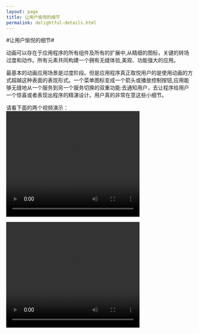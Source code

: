 ```yaml
---
layout: page
title: 让用户愉悦的细节
permalink: delightful-details.html
---
```


#让用户愉悦的细节#

动画可以存在于应用程序的所有组件及所有的扩展中,从精细的图标，关键的转场过度和动作。所有元素共同构建一个拥有无缝体验,美观、功能强大的应用。

最基本的动画应用场景是过度阶段。但是应用程序真正取悦用户的是使用动画的方式超越这种表面的表现形式。一个菜单图标变成一个箭头或播放控制按钮,应用能够无缝地从一个服务到另一个服务切换的双重功能:去通知用户，去让程序给用户一个惊喜或者表现出程序的精湛设计。用户真的非常在意这些小细节。

请看下面的两个视频演示：   
<video crossorigin="anonymous"  loop  controls width="360" height="285">
<source src="http://materialdesign.qiniudn.com/videos/DelightfulDetails_WellCrafted_v01_large_xhdpi.webm" type="video/webm">
</video>    

<video crossorigin="anonymous"  loop  controls width="360" height="285">
<source src="http://materialdesign.qiniudn.com/videos/animation-delightfulDetails-statusChange-example_large_xhdpi.webm" type="video/webm">
</video>    

